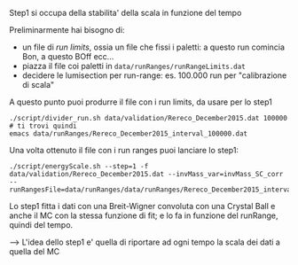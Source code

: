 Step1 si occupa della stabilita' della scala in funzione del tempo

Preliminarmente hai bisogno di:
* un file di *run limits*, ossia un file che fissi i paletti: a questo run comincia Bon, a questo BOff ecc...
* piazza il file coi paletti in `data/runRanges/runRangeLimits.dat`
* decidere le lumisection per run-range: es. 100.000 run per "calibrazione di scala"

A questo punto puoi produrre il file con i run limits, da usare per lo step1

```
./script/divider_run.sh data/validation/Rereco_December2015.dat 100000
# ti trovi quindi
emacs data/runRanges/Rereco_December2015_interval_100000.dat
```
Una volta ottenuto il file con i run ranges puoi lanciare lo step1:
```
./script/energyScale.sh --step=1 -f data/validation/Rereco_December2015.dat --invMass_var=invMass_SC_corr --runRangesFile=data/runRanges/data/runRanges/Rereco_December2015_interval_100000.dat
```

Lo step1 fitta i dati con una Breit-Wigner convoluta con una Crystal Ball e anche il MC con la stessa funzione di fit;
e lo fa in funzione del runRange, quindi del tempo.

--> L'idea dello step1 e' quella di riportare ad ogni tempo la scala dei dati a quella del MC

